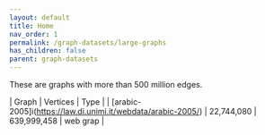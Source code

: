 ```yaml
---
layout: default
title: Home
nav_order: 1
permalink: /graph-datasets/large-graphs
has_children: false
parent: graph-datasets
---
```


These are graphs with more than 500 million edges.

| Graph | Vertices | Type |
| [arabic-2005]i(https://law.di.unimi.it/webdata/arabic-2005/) | 22,744,080 | 639,999,458 | web grap |

